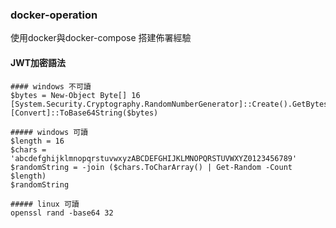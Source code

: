 ### docker-operation
使用docker與docker-compose 搭建佈署經驗

#### JWT加密語法
```
#### windows 不可讀
$bytes = New-Object Byte[] 16
[System.Security.Cryptography.RandomNumberGenerator]::Create().GetBytes($bytes)
[Convert]::ToBase64String($bytes)

##### windows 可讀
$length = 16
$chars = 'abcdefghijklmnopqrstuvwxyzABCDEFGHIJKLMNOPQRSTUVWXYZ0123456789'
$randomString = -join ($chars.ToCharArray() | Get-Random -Count $length)
$randomString

##### linux 可讀
openssl rand -base64 32
```

####